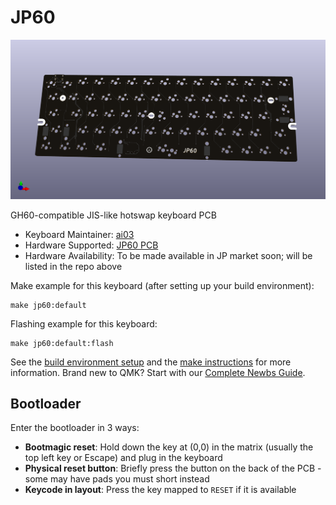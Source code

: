 # JP60

![JP60](https://github.com/ai03-2725/JP60/raw/main/Render/Front.png)

GH60-compatible JIS-like hotswap keyboard PCB

* Keyboard Maintainer: [ai03](https://github.com/yourusername)
* Hardware Supported: [JP60 PCB](https://github.com/ai03-2725/JP60)
* Hardware Availability: To be made available in JP market soon; will be listed in the repo above

Make example for this keyboard (after setting up your build environment):

    make jp60:default

Flashing example for this keyboard:

    make jp60:default:flash

See the [build environment setup](https://docs.qmk.fm/#/getting_started_build_tools) and the [make instructions](https://docs.qmk.fm/#/getting_started_make_guide) for more information. Brand new to QMK? Start with our [Complete Newbs Guide](https://docs.qmk.fm/#/newbs).

## Bootloader

Enter the bootloader in 3 ways:

* **Bootmagic reset**: Hold down the key at (0,0) in the matrix (usually the top left key or Escape) and plug in the keyboard
* **Physical reset button**: Briefly press the button on the back of the PCB - some may have pads you must short instead
* **Keycode in layout**: Press the key mapped to `RESET` if it is available
